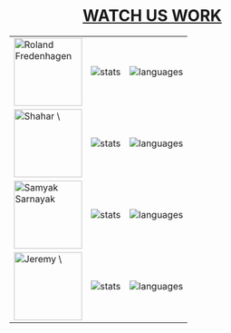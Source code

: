 <h1 align="center">
<a href="https://www.youtube.com/@molybdenumsoftware">WATCH US WORK</a>
</h1>

<table>
    <tr>
        <td> <a href="https://github.com/ModProg"> <img alt="Roland Fredenhagen" width="120" src="https://avatars.githubusercontent.com/u/11978847?v=4"> </a> </td>
        <td> <img alt="stats" src="https://github-readme-stats.vercel.app/api?hide_rank=true&theme=maroongold&username=ModProg"/> </td>
        <td> <img alt="languages" src="https://github-readme-stats.vercel.app/api/top-langs/?layout=compact&username=ModProg&theme=maroongold"/> </td>
    </tr>
    <tr>
        <td> <a href="https://github.com/mightyiam"> <img alt="Shahar \"Dawn\" Or" width="120" src="https://avatars.githubusercontent.com/u/635591?v=4"> </a> </td>
        <td><img alt="stats"  src="https://github-readme-stats.vercel.app/api?hide_rank=true&theme=gruvbox&username=mightyiam"/></td>
        <td> <img alt="languages" src="https://github-readme-stats.vercel.app/api/top-langs/?layout=compact&username=mightyiam&theme=gruvbox"/> </td>
    </tr>
    <tr>
        <td> <a href="https://github.com/Samyak2"> <img alt="Samyak Sarnayak" width="120" src="https://avatars.githubusercontent.com/u/34161949?v=4"> </a> </td>
        <td><img alt="stats"  src="https://github-readme-stats.vercel.app/api?hide_rank=true&theme=dracula&username=Samyak2"/></td>
        <td> <img alt="languages" src="https://github-readme-stats.vercel.app/api/top-langs/?layout=compact&username=Samyak2&theme=dracula&hide=jupyter%20notebook"/> </td>
    </tr>
    <tr>
        <td> <a href="https://github.com/jfly"> <img alt="Jeremy \"jfly\" Fleischman" width="120" src="https://avatars.githubusercontent.com/u/277474?v=4"> </a> </td>
        <td><img alt="stats"  src="https://github-readme-stats.vercel.app/api?hide_rank=true&theme=dracula&username=jfly"/></td>
        <td> <img alt="languages" src="https://github-readme-stats.vercel.app/api/top-langs/?layout=compact&username=jfly&theme=dracula&hide=jupyter%20notebook"/> </td>
    </tr>
</table>
